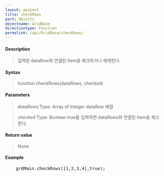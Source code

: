 ```yaml
---
layout: apipost
title: checkRows
part: Objects
objectname: GridBase
directiontype: Function
permalink: /api/GridBase/checkRows/
---
```



#### Description

> 입력된 dataRow와 연결된 Item을 체크하거나 해제한다.

#### Syntax

> function checkRows(dataRows, checked)

#### Parameters

> *dataRows*
> Type: Array of Integer
> dataRow 배열

> *checked*
> Type: Boolean
> true를 입력하면 dataRows와 연결된 Item을 체크한다.

#### Return value

> None.

#### Example

<pre class="prettyprint">
    grdMain.checkRows([1,2,3,4],true);
</pre>

